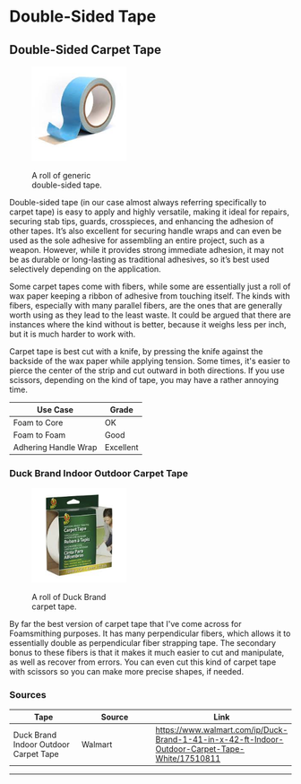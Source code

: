 # Double-Sided Tape

## Double-Sided Carpet Tape

<div align="left"><figure><img src="../../../.gitbook/assets/Untitled-1 (11).jpg" alt="" width="169"><figcaption><p>A roll of generic<br>double-sided tape.</p></figcaption></figure></div>

Double-sided tape (in our case almost always referring specifically to carpet tape) is easy to apply and highly versatile, making it ideal for repairs, securing stab tips, guards, crosspieces, and enhancing the adhesion of other tapes. It’s also excellent for securing handle wraps and can even be used as the sole adhesive for assembling an entire project, such as a weapon. However, while it provides strong immediate adhesion, it may not be as durable or long-lasting as traditional adhesives, so it’s best used selectively depending on the application.

Some carpet tapes come with fibers, while some are essentially just a roll of wax paper keeping a ribbon of adhesive from touching itself. The kinds with fibers, especially with many parallel fibers, are the ones that are generally worth using as they lead to the least waste. It could be argued that there are instances where the kind without is better, because it weighs less per inch, but it is much harder to work with.

Carpet tape is best cut with a knife, by pressing the knife against the backside of the wax paper while applying tension. Some times, it's easier to pierce the center of the strip and cut outward in both directions. If you use scissors, depending on the kind of tape, you may have a rather annoying time.

| Use Case             | Grade     |
| -------------------- | --------- |
| Foam to Core         | OK        |
| Foam to Foam         | Good      |
| Adhering Handle Wrap | Excellent |

### Duck Brand Indoor Outdoor Carpet Tape

<div align="left"><figure><img src="../../../.gitbook/assets/Untitled (37).jpg" alt="" width="169"><figcaption><p>A roll of Duck Brand<br>carpet tape.</p></figcaption></figure></div>

By far the best version of carpet tape that I've come across for Foamsmithing purposes. It has many perpendicular fibers, which allows it to essentially double as perpendicular fiber strapping tape. The secondary bonus to these fibers is that it makes it much easier to cut and manipulate, as well as recover from errors. You can even cut this kind of carpet tape with scissors so you can make more precise shapes, if needed.&#x20;

### Sources

<table><thead><tr><th width="170">Tape</th><th width="191">Source</th><th>Link</th></tr></thead><tbody><tr><td>Duck Brand Indoor Outdoor Carpet Tape</td><td>Walmart</td><td><a href="https://www.walmart.com/ip/Duck-Brand-1-41-in-x-42-ft-Indoor-Outdoor-Carpet-Tape-White/17510811">https://www.walmart.com/ip/Duck-Brand-1-41-in-x-42-ft-Indoor-Outdoor-Carpet-Tape-White/17510811</a></td></tr></tbody></table>

***

###

